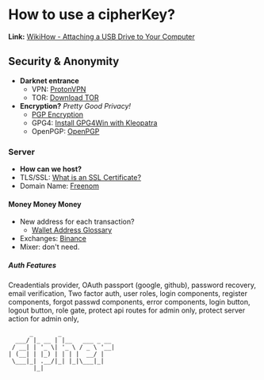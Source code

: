 # How to use a cipherKey?

**Link:** [WikiHow - Attaching a USB Drive to Your Computer](https://www.wikihow.com/Attach-a-USB-Drive-to-Your-Computer)

## Security & Anonymity

- **Darknet entrance**
  - VPN: [ProtonVPN](https://protonvpn.com)
  - TOR: [Download TOR](https://www.torproject.org/download/)
- **Encryption?** *Pretty Good Privacy!*
  - [PGP Encryption](https://canarymail.io/blog/pgp-encryption/)
  - GPG4: [Install GPG4Win with Kleopatra](https://origindev.com/encryption-tut/steps-for-windows/install-gpg4win-with-kleopatra/)
  - OpenPGP: [OpenPGP](https://www.openpgp.org)

### Server

- **How can we host?**
- TLS/SSL: [What is an SSL Certificate?](https://www.kaspersky.nl/resource-center/definitions/what-is-a-ssl-certificate)
- Domain Name: [Freenom](https://www.freenom.com/fr/index.html?lang=fr)

#### Money Money Money

- New address for each transaction?
  - [Wallet Address Glossary](https://help.coinbase.com/en/coinbase/getting-started/crypto-education/glossary/wallet-address)
- Exchanges: [Binance](https://www.binance.com/en/trade/BTC_USDT?type=spot)
- Mixer: don't need.

##### Auth Features

Creadentials provider, OAuth passport (google, github), password recovery, email verification, Two factor auth, user roles, login components, register components, forgot passwd components, error components, login button, logout button, role gate, protect api routes for admin only, protect server action for admin only,

```
      _       _               
  ___/ |_ __ | |__   ___ _ __ 
 / __| | '_ \| '_ \ / _ \ '__|
| (__| | |_) | | | |  __/ |   
 \___|_| .__/|_| |_|\___|_|   
       |_|                    
```
